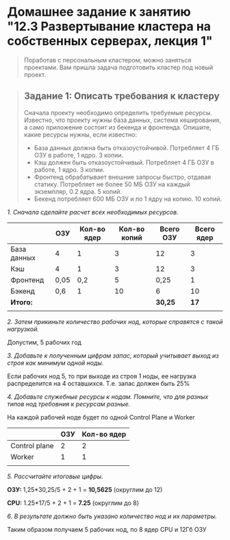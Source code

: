 # Домашнее задание к занятию "12.3 Развертывание кластера на собственных серверах, лекция 1"
> Поработав с персональным кластером, можно заняться проектами. Вам пришла задача подготовить кластер под новый проект.

> ## Задание 1: Описать требования к кластеру
> Сначала проекту необходимо определить требуемые ресурсы. Известно, что проекту нужны база данных, система кеширования, а само приложение состоит из бекенда и фронтенда. Опишите, какие ресурсы нужны, если известно:
> 
> * База данных должна быть отказоустойчивой. Потребляет 4 ГБ ОЗУ в работе, 1 ядро. 3 копии.
> * Кэш должен быть отказоустойчивый. Потребляет 4 ГБ ОЗУ в работе, 1 ядро. 3 копии.
> * Фронтенд обрабатывает внешние запросы быстро, отдавая статику. Потребляет не более 50 МБ ОЗУ на каждый экземпляр, 0.2 ядра. 5 копий.
> * Бекенд потребляет 600 МБ ОЗУ и по 1 ядру на копию. 10 копий.

*1. Сначала сделайте расчет всех необходимых ресурсов.*

| | ОЗУ |	Кол-во ядер | Кол-во копий	| Всего ОЗУ| 	Всего ядер |
| --- | --- | --- | --- | --- | --- |
| База данных	| 4 |	1 |	3 |	12 |	3 |
| Кэш	| 4 |	1 |	3 |	12 |	3 |
| Фронтенд |	0,05 |	0,2 |	5	| 0,25 |	1 |
| Бэкенд |	0,6 |	1 |	10 |	6	| 10 |
| **Итого:** |	 |	 |	 |	**30,25**	| **17** |
|  |  |  |  |  |  |


*2. Затем прикиньте количество рабочих нод, которые справятся с такой нагрузкой.*

Допустим, 5 рабочих год

*3. Добавьте к полученным цифрам запас, который учитывает выход из строя как минимум одной ноды.*

Если рабочих нод 5, то при выходе из строя 1 ноды, ее нагрузка распределится на 4 оставшихся. Т.е. запас должен быть 25%

*4. Добавьте служебные ресурсы к нодам. Помните, что для разных типов нод требовния к ресурсам разные.*

На каждой рабочей ноде будет по одной Control Plane и Worker

| | ОЗУ | Кол-во ядер |
| --- | --- | --- |
| Control plane | 2 | 2 |
| Worker | 1 | 1 |
|  |  |  |

*5. Рассчитайте итоговые цифры.*

**ОЗУ:** 1,25*30,25/5 + 2 + 1 = **10,5625** (округлим до 12)

**CPU:** 1.25*17/5 + 2 + 1 = **7.25** (округлим до 8)

*6. В результате должно быть указано количество нод и их параметры.*

Таким образом получаем 5 рабочих нод, по 8 ядер CPU и 12Гб ОЗУ
